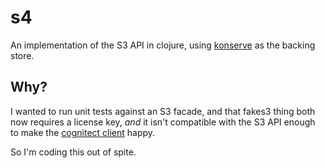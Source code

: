 # s4

An implementation of the S3 API in clojure, using [konserve](https://github.com/replikativ/konserve) as
the backing store.

## Why?

I wanted to run unit tests against an S3 facade, and that fakes3 thing both now
requires a license key, *and* it isn't compatible with the S3 API enough to make
the [cognitect client](https://github.com/cognitect-labs/aws-api) happy.

So I'm coding this out of spite.